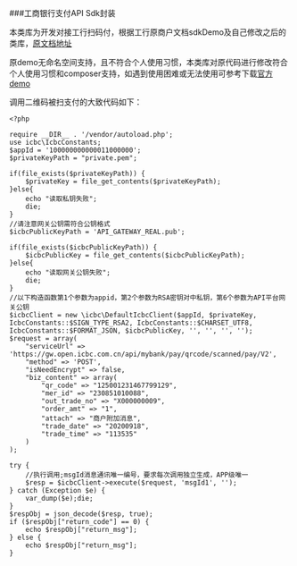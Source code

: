 

###工商银行支付API Sdk封装

本类库为开发对接工行扫码付，根据工行原商户文档sdkDemo及自己修改之后的类库，[原文档地址](https://open.icbc.com.cn/icbc/apip/api_detail.html?apiId=10000000000000107000&baseUrl=%2Fmybank%2Fpay%2Fqrcode%2Fscanned&resUrl=%2Fpay&version=V1&apiName=%E4%BA%8C%E7%BB%B4%E7%A0%81%E8%A2%AB%E6%89%AB%E6%94%AF%E4%BB%98&serviceId=P0039&resourceId=10000000000000008020)

原demo无命名空间支持，且不符合个人使用习惯，本类库对原代码进行修改符合个人使用习惯和composer支持，如遇到使用困难或无法使用可参考下载[官方demo](https://open.icbc.com.cn/icbc/apip/attach/icbc-api-sdk-cop-php_v2_20200610.zip)

调用二维码被扫支付的大致代码如下：

    <?php
    
    require __DIR__ . '/vendor/autoload.php';
    use icbc\IcbcConstants;
    $appId = '100000000000011000000';
    $privateKeyPath = "private.pem";
    
    if(file_exists($privateKeyPath)) {
        $privateKey = file_get_contents($privateKeyPath);
    }else{
        echo "读取私钥失败";
        die;
    }
    //请注意网关公钥需符合公钥格式
    $icbcPublicKeyPath = 'API_GATEWAY_REAL.pub';
    
    if(file_exists($icbcPublicKeyPath)) {
        $icbcPublicKey = file_get_contents($icbcPublicKeyPath);
    }else{
        echo "读取网关公钥失败";
        die;
    }
    //以下构造函数第1个参数为appid，第2个参数为RSA密钥对中私钥，第6个参数为API平台网关公钥
    $icbcClient = new \icbc\DefaultIcbcClient($appId, $privateKey, IcbcConstants::$SIGN_TYPE_RSA2, IcbcConstants::$CHARSET_UTF8, IcbcConstants::$FORMAT_JSON, $icbcPublicKey, '', '', '', '');
    $request = array(
        "serviceUrl" => 'https://gw.open.icbc.com.cn/api/mybank/pay/qrcode/scanned/pay/V2',
        "method" => 'POST',
        "isNeedEncrypt" => false,
        "biz_content" => array(
            "qr_code" => "125001231467799129",
            "mer_id" => "230851010088",
            "out_trade_no" => "X000000009",
            "order_amt" => "1",
            "attach" => "商户附加消息",
            "trade_date" => "20200918",
            "trade_time" => "113535"
        )
    );
    
    try {
        //执行调用;msgId消息通讯唯一编号，要求每次调用独立生成，APP级唯一
        $resp = $icbcClient->execute($request, 'msgId1', '');
    } catch (Exception $e) {
        var_dump($e);die;
    }
    $respObj = json_decode($resp, true);
    if ($respObj["return_code"] == 0) {
        echo $respObj["return_msg"];
    } else {
        echo $respObj["return_msg"];
    }
